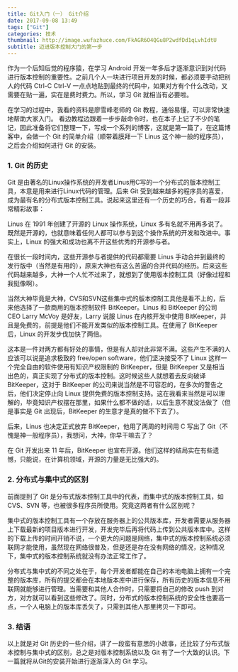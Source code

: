 ```yaml
---
title: Git入门（一） Git介绍
date: 2017-09-08 13:49
tags: ["Git"]
categories: 技术
thumbnail: http://image.wufazhuce.com/FkAGR6O4QGu8P2wdfDd1qLvhIdtU
subtitle: 迈进版本控制大门的第一步
---
```


作为一个后知后觉的程序猿，在学习 Android 开发一年多后才逐渐意识到对代码进行版本控制的重要性。之前几个人一块进行项目开发的时候，都必须要手动把别人的代码 Ctrl-C Ctrl-V 一点点地贴到最终的代码中，如果对方有个什么改动，又需要在贴一遍，实在是费时费力。所以，学习 Git 就相当有必要啦。

在学习的过程中，我看的资料是廖雪峰老师的 Git 教程，通俗易懂，可以非常快速地帮助大家入门。 看边教程边跟着一步步敲命令时，也在本子上记了不少的笔记，因此准备将它们整理一下，写成一个系列的博客，这就是第一篇了，在这篇博客中，会做一个 Git 的简单介绍（顺带着膜拜一下 Linus 这个神一般的程序员），之后会介绍如何进行 Git 的安装。

### 1. Git 的历史

Git 是由著名的Linux操作系统的开发者Linus用C写的一个分布式的版本控制工具，本意是用来进行Linux代码的管理。后来 Git 受到越来越多的程序员的喜爱，成为最有名的分布式版本控制工具。说起来这里还有一个历史的巧合，有着一段非常精彩故事：

Linus 在 1991 年创建了开源的 Linux 操作系统，Linux 多有名就不用再多说了。既然是开源的，也就意味着任何人都可以参与到这个操作系统的开发和改进中。事实上，Linux 的强大和成功也离不开这些优秀的开源参与者。

在很长一段时间内，这些开源参与者提供的代码都需要 Linus 手动合并到最终的发行版中（当然是有用的），原来大神也有这么苦逼的合并代码的经历。后来这些代码越来越多，大神一个人忙不过来了，就想到了使用版本控制工具（好像过程和我挺像啊）。

当然大神毕竟是大神，CVS和SVN这些集中式的版本控制工具他是看不上的，后来他选择了一款商用的版本控制软件 BitKeeper。Linus 和 BitKeeper 的公司 CEO Larry McVoy 是好友，Larry 说服 Linus 在内核开发中使用 BitKeeper，并且是免费的，前提是他们不能开发类似的版本控制工具。在使用了 BitKeeper 后，Linux 的开发步伐加快了两倍。

这本是一件对两方都有好处的事情，但是有人却对此非常不满。这些产生不满的人应该可以说是追求极致的 free/open software，他们坚决接受不了 Linux 这样一个完全自由的软件使用有知识产权限制的 BitKeeper，但是 BitKeeper 又是相当出色的，真正实现了分布式的版本控制。这时候这些人就想着去反向破译 BitKeeper，这对于 BitKeeper 的公司来说当然是不可容忍的，在多次的警告之后，他们决定停止向 Linux 提供免费的版本控制支持。这在我看来当然是可以理解的，毕竟知识产权摆在那里，如果什么都不做的话，以后生意不就没法做了（但是事实是 Git 出现后，BitKeeper 的生意才是真的做不下去了）。

后来，Linus 也决定正式放弃 BitKeeper，他用了两周的时间用 C 写出了 Git（不愧是神一般程序员），我想问，大神，你早干嘛去了？

在 Git 开发出来 11 年后，BitKeeper 也宣布开源。他们这样的结局实在有些遗憾，只能说，在计算机领域，开源的力量是无比强大的。

### 2. 分布式与集中式的区别

前面提到了 Git 是分布式版本控制工具中的代表，而集中式的版本控制工具，如 CVS、SVN 等，也被很多程序员所使用。究竟这两者有什么区别呢？

集中式的版本控制工具有一个存放在服务器上的公共版本库，开发者需要从服务器上下载最新的项目版本进行开发，开发完毕后再将代码上传到公共版本库中。这样的下载上传的时间开销不说，一个更大的问题是网络，集中式的版本控制系统必须联网才能使用，虽然现在网络很普及，但是还是存在没有网络的情况，这种情况下，集中式的版本控制系统就没有办法正常工作了。

分布式与集中式的不同之处在于，每个开发者都能在自己的本地电脑上拥有一个完整的版本库，所有的提交都会在本地版本库中进行保存，所有历史的版本信息不用联网就能够进行管理。当需要和其他人合作时，只需要将自己的修改 push 到对方，对方就可以看到这些修改了。同时，分布式的版本控制系统的安全性也要高一点，一个人电脑上的版本库丢失了，只需到其他人那里拷贝一下即可。

### 3. 结语

以上就是对 Git 历史的一些介绍，讲了一段蛮有意思的小故事，还比较了分布式版本控制与集中式的区别，总之是对版本控制系统以及 Git 有了一个大致的认识。下一篇就将从Git的安装开始进行逐渐深入的 Git 学习。




 